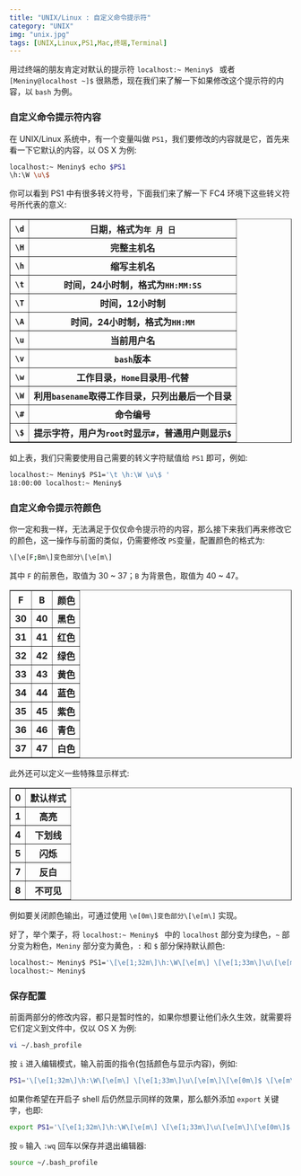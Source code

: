 ```yaml
---
title: "UNIX/Linux : 自定义命令提示符"
category: "UNIX"
img: "unix.jpg"
tags: [UNIX,Linux,PS1,Mac,终端,Terminal]
---
```

用过终端的朋友肯定对默认的提示符 `localhost:~ Meniny$ ` 或者 `[Meniny@localhost ~]$` 很熟悉，现在我们来了解一下如果修改这个提示符的内容，以 `bash` 为例。

### 自定义命令提示符内容

在 UNIX/Linux 系统中，有一个变量叫做 `PS1`，我们要修改的内容就是它，首先来看一下它默认的内容，以 OS X 为例:

```sh
localhost:~ Meniny$ echo $PS1
\h:\W \u\$
```

你可以看到 PS1 中有很多转义符号，下面我们来了解一下 FC4 环境下这些转义符号所代表的意义:

<table border="1" class="table table-bordered table-striped table-condensed">
<tr><th><code>\d</code></th><th>日期，格式为<code>年 月 日</code></th></tr>
<tr><th><code>\H</code></th><th>完整主机名</th></tr>
<tr><th><code>\h</code></th><th>缩写主机名</th></tr>
<tr><th><code>\t</code></th><th>时间，24小时制，格式为<code>HH:MM:SS</code></th></tr>
<tr><th><code>\T</code></th><th>时间，12小时制</th></tr>
<tr><th><code>\A</code></th><th>时间，24小时制，格式为<code>HH:MM</code></th></tr>
<tr><th><code>\u</code></th><th>当前用户名</th></tr>
<tr><th><code>\v</code></th><th><code>bash</code>版本</th></tr>
<tr><th><code>\w</code></th><th>工作目录，<code>Home</code>目录用<code>~</code>代替</th></tr>
<tr><th><code>\W</code></th><th>利用<code>basename</code>取得工作目录，只列出最后一个目录</th></tr>
<tr><th><code>\#</code></th><th>命令编号</th></tr>
<tr><th><code>\$</code></th><th>提示字符，用户为<code>root</code>时显示<code>#</code>，普通用户则显示<code>$</code></th></tr>
</table>

如上表，我们只需要使用自己需要的转义字符赋值给 `PS1` 即可，例如:

```sh
localhost:~ Meniny$ PS1='\t \h:\W \u\$ '
18:00:00 localhost:~ Meniny$
```


### 自定义命令提示符颜色

你一定和我一样，无法满足于仅仅命令提示符的内容，那么接下来我们再来修改它的颜色，这一操作与前面的类似，仍需要修改 `PS`变量，配置颜色的格式为:

```sh
\[\e[F;Bm\]变色部分\[\e[m\]
```

其中 `F` 的前景色，取值为 30 ~ 37；`B` 为背景色，取值为 40 ~ 47。

<table border="1" class="table table-bordered table-striped table-condensed">
<tr><th>F</th><th>B</th><th>颜色</th></tr>
<tr><th>30</th><th>40</th><th>黑色</th></tr>
<tr><th>31</th><th>41</th><th>红色</th></tr>
<tr><th>32</th><th>42</th><th>绿色</th></tr>
<tr><th>33</th><th>43</th><th>黄色</th></tr>
<tr><th>34</th><th>44</th><th>蓝色</th></tr>
<tr><th>35</th><th>45</th><th>紫色</th></tr>
<tr><th>36</th><th>46</th><th>青色</th></tr>
<tr><th>37</th><th>47</th><th>白色</th></tr>
</table>

此外还可以定义一些特殊显示样式:

<table border="1" class="table table-bordered table-striped table-condensed">
<tr><th>0</th><th>默认样式</th></tr>
<tr><th>1</th><th>高亮</th></tr>
<tr><th>4</th><th>下划线</th></tr>
<tr><th>5</th><th>闪烁</th></tr>
<tr><th>7</th><th>反白</th></tr>
<tr><th>8</th><th>不可见</th></tr>
</table>

例如要关闭颜色输出，可通过使用 `\e[0m\]变色部分\[\e[m\]` 实现。

好了，举个栗子，将 `localhost:~ Meniny$ ` 中的 `localhost` 部分变为绿色，`~` 部分变为粉色，`Meniny` 部分变为黄色，`:` 和 `$` 部分保持默认颜色:

```sh
localhost:~ Meniny$ PS1='\[\e[1;32m\]\h:\W\[\e[m\] \[\e[1;33m\]\u\[\e[m\]\[\e[0m\]$ \[\e[m\]'
localhost:~ Meniny$
```


### 保存配置

前面两部分的修改内容，都只是暂时性的，如果你想要让他们永久生效，就需要将它们定义到文件中，仅以 OS X 为例:

```sh
vi ~/.bash_profile
```

按 `i` 进入编辑模式，输入前面的指令(包括颜色与显示内容)，例如:

```sh
PS1='\[\e[1;32m\]\h:\W\[\e[m\] \[\e[1;33m\]\u\[\e[m\]\[\e[0m\]$ \[\e[m\]'
```

如果你希望在开启子 shell 后仍然显示同样的效果，那么额外添加 `export` 关键字，也即:

```sh
export PS1='\[\e[1;32m\]\h:\W\[\e[m\] \[\e[1;33m\]\u\[\e[m\]\[\e[0m\]$ \[\e[m\]'
```

按 `⎋` 输入 `:wq` 回车以保存并退出编辑器:

```sh
source ~/.bash_profile
```




